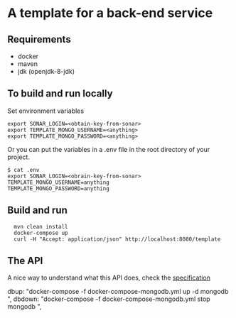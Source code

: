 # A template for a back-end service

## Requirements

- docker
- maven
- jdk (openjdk-8-jdk)

## To build and run locally

Set environment variables

```
export SONAR_LOGIN=<obtain-key-from-sonar>
export TEMPLATE_MONGO_USERNAME=<anything>
export TEMPLATE_MONGO_PASSWORD=<anything>
```

Or you can put the variables in a .env file in the root directory of your project.

```
$ cat .env
export SONAR_LOGIN=<obrain-key-from-sonar>
TEMPLATE_MONGO_USERNAME=anything
TEMPLATE_MONGO_PASSWORD=anything
```

## Build and run

```
  mvn clean install
  docker-compose up
  curl -H "Accept: application/json" http://localhost:8080/template
```

## The API

A nice way to understand what this API does, check the [specification](./src/main/resources/specification/a-backend-service.yaml)

dbup: "docker-compose -f docker-compose-mongodb.yml up -d mongodb ",
dbdown: "docker-compose -f docker-compose-mongodb.yml stop mongodb ",